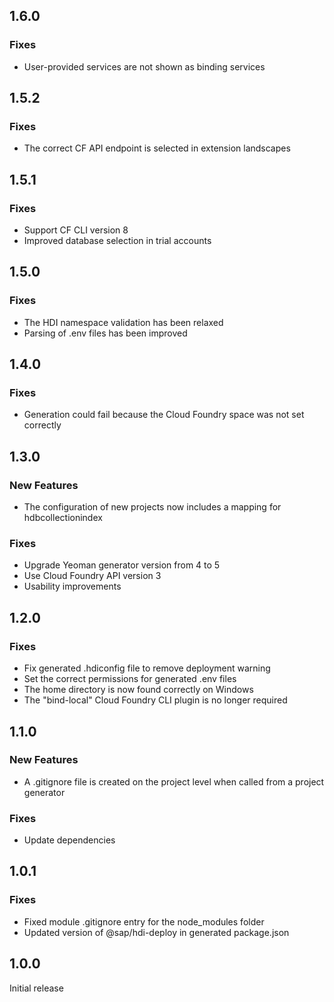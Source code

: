 ## 1.6.0

### Fixes
- User-provided services are not shown as binding services

## 1.5.2

### Fixes
- The correct CF API endpoint is selected in extension landscapes

## 1.5.1

### Fixes
- Support CF CLI version 8
- Improved database selection in trial accounts

## 1.5.0

### Fixes
- The HDI namespace validation has been relaxed
- Parsing of .env files has been improved

## 1.4.0

### Fixes
- Generation could fail because the Cloud Foundry space was not set correctly

## 1.3.0

### New Features
- The configuration of new projects now includes a mapping for hdbcollectionindex

### Fixes
- Upgrade Yeoman generator version from 4 to 5
- Use Cloud Foundry API version 3
- Usability improvements

## 1.2.0

### Fixes
- Fix generated .hdiconfig file to remove deployment warning
- Set the correct permissions for generated .env files
- The home directory is now found correctly on Windows
- The "bind-local" Cloud Foundry CLI plugin is no longer required

## 1.1.0

### New Features
- A .gitignore file is created on the project level when called from a project generator

### Fixes
- Update dependencies

## 1.0.1

### Fixes
- Fixed module .gitignore entry for the node_modules folder
- Updated version of @sap/hdi-deploy in generated package.json

## 1.0.0

Initial release